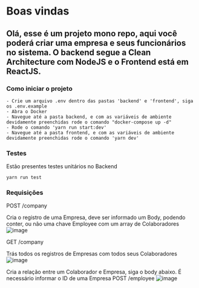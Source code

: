 # Boas vindas

## Olá, esse é um projeto mono repo, aqui você poderá criar uma empresa e seus funcionários no sistema. O backend segue a Clean Architecture com NodeJS e o Frontend está em ReactJS.

### Como iniciar o projeto
```
- Crie um arquivo .env dentro das pastas 'backend' e 'frontend', siga os .env.example
- Abra o Docker
- Navegue até a pasta backend, e com as variáveis de ambiente devidamente preenchidas rode o comando "docker-compose up -d"
- Rode o comando 'yarn run start:dev'
- Navegue até a pasta frontend, e com as variáveis de ambiente devidamente preenchidas rode o comando 'yarn dev'
```


### Testes
Estão presentes testes unitários no Backend

```
yarn run test
```

### Requisições

POST /company

Cria o registro de uma Empresa, deve ser informado um Body, podendo conter, ou não uma chave Employee com um array de Colaboradores
![image](https://user-images.githubusercontent.com/68877260/235815183-70356ff8-403f-422c-bfcd-1605431f36f0.png)

GET /company

Trás todos os registros de Empresas com todos seus Colaboradores
![image](https://user-images.githubusercontent.com/68877260/235815262-36dc7213-9252-49b5-a105-2978514cc24b.png)

Cria a relação entre um Colaborador e Empresa, siga o body abaixo. É necessário informar o ID de uma Empresa
POST /employee
![image](https://user-images.githubusercontent.com/68877260/235815411-54ff4593-8c1f-49f1-973a-a0f5d5ee3cec.png)

